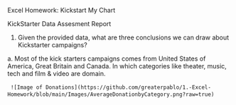 Excel Homework: Kickstart My Chart

KickStarter Data Assesment Report

1.	  Given the provided data, what are three conclusions we can draw about Kickstarter campaigns?

a.	  Most of the kick starters campaigns comes from United States of America, Great Britain and Canada. 
      In which categories like theater, music, tech and film & video are domain.
      
     ![Image of Donations](https://github.com/greaterpablo/1.-Excel-Homework/blob/main/Images/AverageDonationbyCategory.png?raw=true)
